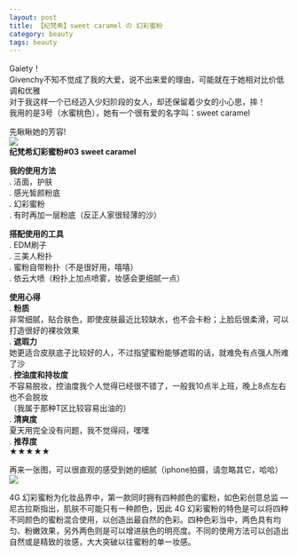 ```yaml
---
layout: post
title: 【纪梵希】sweet caramel の 幻彩蜜粉 
category: beauty
tags: beauty
---
```


Gaiety！  
Givenchy不知不觉成了我的大爱，说不出来爱的理由，可能就在于她相对比价低调和优雅   
对于我这样一个已经迈入少妇阶段的女人，却还保留着少女的小心思，摔！  
我用的是3号（水蜜桃色），她有一个很有爱的名字叫：sweet caramel  
  
先瞅瞅她的芳容!   
![](http://lxyhust.com/images/1.JPG)  
**纪梵希幻彩蜜粉#03 sweet caramel**

**我的使用方法**  
. 洁面，护肤  
. 感光皙颜粉底  
. 幻彩蜜粉  
. 有时再加一层粉底（反正人家很轻薄的沙）    

**搭配使用的工具**  
. EDM刷子  
. 三美人粉扑  
. 蜜粉自带粉扑（不是很好用，嘻嘻）  
. 依云大喷（粉扑上加点喷雾，妆感会更细腻一点）

**使用心得**  
. **粉质**  
  非常细腻，贴合肤色，即使皮肤最近比较缺水，也不会卡粉；上脸后很柔滑，可以打造很好的裸妆效果   
. **遮瑕力**  
  她更适合皮肤底子比较好的人，不过指望蜜粉能够遮瑕的话，就难免有点强人所难了沙  
. **控油度和持妆度**  
  不容易脱妆，控油度我个人觉得已经很不错了，一般我10点半上班，晚上8点左右也不会脱妆  
  （我属于那种T区比较容易出油的）   
. **清爽度**  
  夏天用完全没有问题，我不觉得闷，嘿嘿  
. **推荐度**  
  ★★★★★ 

再来一张图，可以很直观的感受到她的细腻（iphone拍摄，请忽略其它，哈哈）  
![](http://lxyhust.com/images/3.JPG)  



4G 幻彩蜜粉为化妆品界中，第一款同时拥有四种颜色的蜜粉，如色彩创意总监 — 尼古拉斯指出，肌肤不可能只有一种颜色，因此 4G 幻彩蜜粉的特色是可以将四种不同颜色的蜜粉混合使用，以创造出最自然的色彩。四种色彩当中，两色具有均匀、粉嫩效果，另外两色则是可以增进肤色的明亮度。不同的使用方法可以创造出自然或是精致的妆感，大大突破以往蜜粉的单一妆感。  






